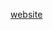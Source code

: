 [website](https://hywebu00.github.io/HyUI_v4.0/gs.html# ':include :type=iframe width=100% height=800px')
